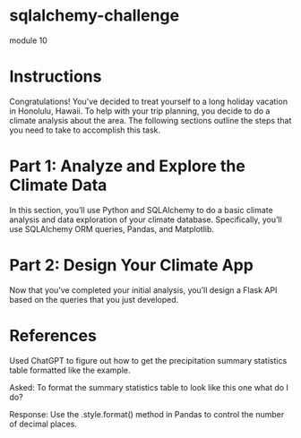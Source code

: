 # sqlalchemy-challenge
module 10 

# Instructions
Congratulations! You've decided to treat yourself to a long holiday vacation in Honolulu, Hawaii. To help with your trip planning, you decide to do a climate analysis about the area. The following sections outline the steps that you need to take to accomplish this task.

# Part 1: Analyze and Explore the Climate Data
In this section, you’ll use Python and SQLAlchemy to do a basic climate analysis and data exploration of your climate database. Specifically, you’ll use SQLAlchemy ORM queries, Pandas, and Matplotlib.

# Part 2: Design Your Climate App
Now that you’ve completed your initial analysis, you’ll design a Flask API based on the queries that you just developed.


# References 
Used ChatGPT to figure out how to get the precipitation summary statistics table formatted like the example. 

Asked:
To format the summary statistics table to look like this one what do I do?

Response:
Use the .style.format() method in Pandas to control the number of decimal places.
